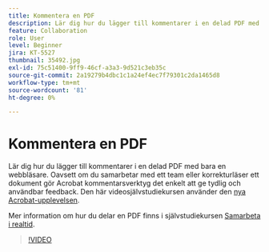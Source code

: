 ```yaml
---
title: Kommentera en PDF
description: Lär dig hur du lägger till kommentarer i en delad PDF med bara en webbläsare
feature: Collaboration
role: User
level: Beginner
jira: KT-5527
thumbnail: 35492.jpg
exl-id: 75c51400-9ff9-46cf-a3a3-9d521c3eb35c
source-git-commit: 2a19279b4dbc1c1a24ef4ec7f79301c2da1465d8
workflow-type: tm+mt
source-wordcount: '81'
ht-degree: 0%

---
```


# Kommentera en PDF

Lär dig hur du lägger till kommentarer i en delad PDF med bara en webbläsare. Oavsett om du samarbetar med ett team eller korrekturläser ett dokument gör Acrobat kommentarsverktyg det enkelt att ge tydlig och användbar feedback. Den här videosjälvstudiekursen använder den [nya Acrobat-upplevelsen](new-workspace.md).

Mer information om hur du delar en PDF finns i självstudiekursen [Samarbeta i realtid](collaborate.md).

>[!VIDEO](https://video.tv.adobe.com/v/35492?quality=12&learn=on&hidetitle=true)
